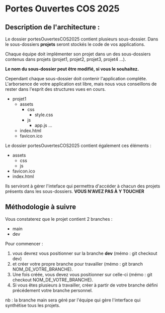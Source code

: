 # Portes Ouvertes COS 2025

## Description de l'architecture :

Le dossier portesOuvertesCOS2025 contient plusieurs sous-dossier.
Dans le sous-dossiers **projets** seront stockés le code de vos applications.

Chaque équipe doit implémenter son projet dans un des sous-dossiers contenus dans projets (projet1, projet2, projet3, projet4 ...).

**Le nom du sous-dossier peut être modifié, si vous le souhaitez.**

Cependant chaque sous-dossier doit contenir l'application compléte. 
L'arborsence de votre application est libre, mais nous vous conseillons de rester dans l'esprit des structures vues en cours.

- projet1
    - assets
        - css
            - style.css
        - js
            - app.js
            ...
    - index.html
    - favicon.ico

Le dossier portesOuvertesCOS2025 contient également ces éléments :

- assets
    - css
    - js
- favicon.ico
- index.html


Ils serviront à gérer l'inteface qui permettra d'accéder à chacun des projets présents dans les sous-dossiers.
**VOUS N'AVEZ PAS À Y TOUCHER**

## Méthodologie à suivre
Vous constaterez que le projet contient 2 branches :
- main
- dev


Pour commencer :
1. vous devrez vous positionner sur la branche **dev** (mémo : git checkout dev)
2. et créer votre propre branche pour travailler (mémo : git branch NOM_DE_VOTRE_BRANCHE). 
3. Une fois créée, vous devez vous positionner sur celle-ci (mémo : git checkout NOM_DE_VOTRE_BRANCHE).
4. Si vous êtes plusieurs à travailler, créer à partir de votre branche défini précédement votre branche personnel.

nb : la branche main sera géré par l'équipe qui gère l'interface qui synthétise tous les projets.


